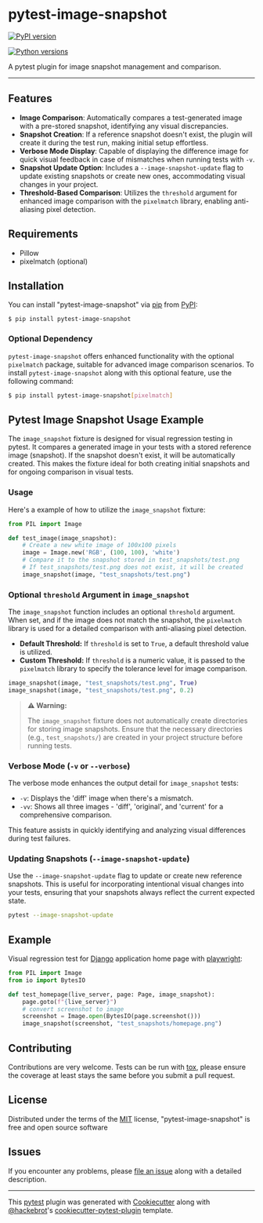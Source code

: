 # pytest-image-snapshot

[![PyPI version](https://img.shields.io/pypi/v/pytest-image-snapshot.svg)](https://pypi.org/project/pytest-image-snapshot)

[![Python versions](https://img.shields.io/pypi/pyversions/pytest-image-snapshot.svg)](https://pypi.org/project/pytest-image-snapshot)

A pytest plugin for image snapshot management and comparison.

------------------------------------------------------------------------

## Features

- **Image Comparison**: Automatically compares a test-generated image with a pre-stored snapshot, identifying any visual discrepancies.
- **Snapshot Creation**: If a reference snapshot doesn't exist, the plugin will create it during the test run, making initial setup effortless.
- **Verbose Mode Display**: Capable of displaying the difference image for quick visual feedback in case of mismatches when running tests with `-v`.
- **Snapshot Update Option**: Includes a `--image-snapshot-update` flag to update existing snapshots or create new ones, accommodating visual changes in your project.
- **Threshold-Based Comparison**: Utilizes the `threshold` argument for enhanced image comparison with the `pixelmatch` library, enabling anti-aliasing pixel detection.


## Requirements

-   Pillow
-   pixelmatch (optional)

## Installation

You can install \"pytest-image-snapshot\" via
[pip](https://pypi.org/project/pip/) from
[PyPI](https://pypi.org/project):

    $ pip install pytest-image-snapshot

### Optional Dependency

`pytest-image-snapshot` offers enhanced functionality with the optional `pixelmatch` package, suitable for advanced image comparison scenarios. To install `pytest-image-snapshot` along with this optional feature, use the following command:

```bash
$ pip install pytest-image-snapshot[pixelmatch]
```

## Pytest Image Snapshot Usage Example

The `image_snapshot` fixture is designed for visual regression testing in pytest. It compares a generated image in your tests with a stored reference image (snapshot). If the snapshot doesn't exist, it will be automatically created. This makes the fixture ideal for both creating initial snapshots and for ongoing comparison in visual tests.

### Usage

Here's a example of how to utilize the `image_snapshot` fixture:

```python
from PIL import Image

def test_image(image_snapshot):
    # Create a new white image of 100x100 pixels
    image = Image.new('RGB', (100, 100), 'white')
    # Compare it to the snapshot stored in test_snapshots/test.png
    # If test_snapshots/test.png does not exist, it will be created
    image_snapshot(image, "test_snapshots/test.png")
```

### Optional `threshold` Argument in `image_snapshot`

The `image_snapshot` function includes an optional `threshold` argument. When set, and if the image does not match the snapshot, the `pixelmatch` library is used for a detailed comparison with anti-aliasing pixel detection.

- **Default Threshold:** If `threshold` is set to `True`, a default threshold value is utilized.
- **Custom Threshold:** If `threshold` is a numeric value, it is passed to the `pixelmatch` library to specify the tolerance level for image comparison.

```python
image_snapshot(image, "test_snapshots/test.png", True)
image_snapshot(image, "test_snapshots/test.png", 0.2)
```

> **⚠️ Warning:**
>
> The `image_snapshot` fixture does not automatically create directories for storing image snapshots. Ensure that the necessary directories (e.g., `test_snapshots/`) are created in your project structure before running tests.

### Verbose Mode (`-v` or `--verbose`)

The verbose mode enhances the output detail for `image_snapshot` tests:
- `-v`: Displays the 'diff' image when there's a mismatch.
- `-vv`: Shows all three images - 'diff', 'original', and 'current' for a comprehensive comparison.

This feature assists in quickly identifying and analyzing visual differences during test failures.

### Updating Snapshots (`--image-snapshot-update`)

Use the `--image-snapshot-update` flag to update or create new reference snapshots. This is useful for incorporating intentional visual changes into your tests, ensuring that your snapshots always reflect the current expected state.

```bash
pytest --image-snapshot-update
```

## Example

Visual regression test for [Django](https://www.djangoproject.com/) application home page with [playwright](https://playwright.dev/python/docs/intro):

```python
from PIL import Image
from io import BytesIO

def test_homepage(live_server, page: Page, image_snapshot):
    page.goto(f"{live_server}")
    # convert screenshot to image
    screenshot = Image.open(BytesIO(page.screenshot()))
    image_snapshot(screenshot, "test_snapshots/homepage.png")
```

## Contributing

Contributions are very welcome. Tests can be run with
[tox](https://tox.readthedocs.io/en/latest/), please ensure the coverage
at least stays the same before you submit a pull request.

## License

Distributed under the terms of the
[MIT](http://opensource.org/licenses/MIT) license,
\"pytest-image-snapshot\" is free and open source software

## Issues

If you encounter any problems, please [file an
issue](https://github.com/bmihelac/pytest-image-snapshot/issues) along
with a detailed description.

--- 

This [pytest](https://github.com/pytest-dev/pytest) plugin was generated
with [Cookiecutter](https://github.com/audreyr/cookiecutter) along with
[\@hackebrot](https://github.com/hackebrot)\'s
[cookiecutter-pytest-plugin](https://github.com/pytest-dev/cookiecutter-pytest-plugin)
template.


